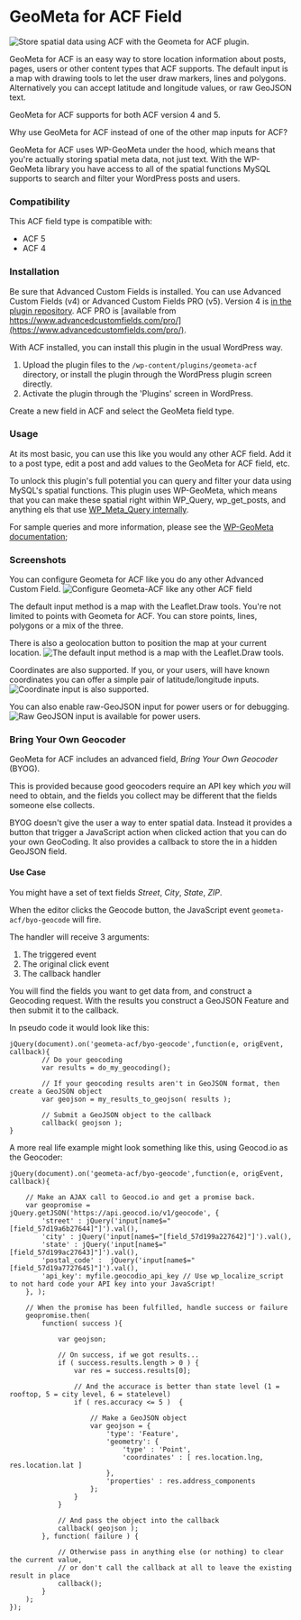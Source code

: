 # GeoMeta for ACF Field
![Store spatial data using ACF with the Geometa for ACF plugin.](assets/banner-1544x500.png)

GeoMeta for ACF is an easy way to store location information about posts, pages,
users or other content types that ACF supports. The default input is a map
with drawing tools to let the user draw markers, lines and polygons.
Alternatively you can accept latitude and longitude values, or raw GeoJSON
text.

GeoMeta for ACF supports for both ACF version 4  and 5.

Why use GeoMeta for ACF instead of one of the other map inputs for ACF? 

GeoMeta for ACF uses WP-GeoMeta under the hood, which means that you're
actually storing spatial meta data, not just text. With the WP-GeoMeta library
you have access to all of the spatial functions MySQL supports to search and
filter your WordPress posts and users. 

### Compatibility

This ACF field type is compatible with:
* ACF 5
* ACF 4

### Installation

Be sure that Advanced Custom Fields is installed. You can use Advanced Custom
Fields (v4) or Advanced Custom Fields PRO (v5). Version 4 is [in the
plugin repository](https://wordpress.org/plugins/advanced-custom-fields/). ACF
PRO is [available from
https://www.advancedcustomfields.com/pro/](https://www.advancedcustomfields.com/pro/).

With ACF installed, you can install this plugin in the usual WordPress way.

1. Upload the plugin files to the `/wp-content/plugins/geometa-acf` directory,
	or install the plugin through the WordPress plugin screen directly.
2. Activate the plugin through the 'Plugins' screen in WordPress.

Create a new field in ACF and select the GeoMeta field type.

### Usage

At its most basic, you can use this like you would any other ACF field. Add it to a post type, edit a post and add values to the GeoMeta for ACF field, etc.

To unlock this plugin's full potential you can query and filter your data using MySQL's spatial functions. This plugin uses WP-GeoMeta, which means that you can make these spatial right within WP_Query, wp_get_posts, and anything els that use [WP_Meta_Query internally](https://codex.wordpress.org/Class_Reference/WP_Meta_Query). 

For sample queries and more information, please see the [WP-GeoMeta
documentation](https://github.com/cimburadotcom/wp-geometa);

### Screenshots

You can configure Geometa for ACF like you do any other Advanced Custom Field.
![Configure Geometa-ACF like any other ACF field](assets/screenshot-1.png)

The default input method is a map with the Leaflet.Draw tools. You're not limited to points
with Geometa for ACF. You can store points, lines, polygons or a mix of the three.

There is also a geolocation button to position the map at your current location.
![The default input method is a map with the Leaflet.Draw tools.](assets/screenshot-2.png)

Coordinates are also supported. If you, or your users, will have known coordinates you can offer
a simple pair of latitude/longitude inputs.
![Coordinate input is also supported.](assets/screenshot-3.png)

You can also enable raw-GeoJSON input for power users or for debugging. 
![Raw GeoJSON input is available for power users.](assets/screenshot-4.png)






### Bring Your Own Geocoder

GeoMeta for ACF includes an advanced field, *Bring Your Own Geocoder* (BYOG). 

This is provided because good geocoders require an API key which *you* will need to obtain, and the fields you 
collect may be different that the fields someone else collects.

BYOG doesn't give the user a way to enter spatial data. Instead it provides a button that trigger a JavaScript 
action when clicked action that you can do your own GeoCoding. It also provides a callback to store the in a 
hidden GeoJSON field. 

#### Use Case

You might have a set of text fields *Street*, *City*, *State*, *ZIP*. 

When the editor clicks the Geocode button, the JavaScript event `geometa-acf/byo-geocode` will fire. 

The handler will receive 3 arguments: 
 1. The triggered event
 2. The original click event
 3. The callback handler

You will find the fields you want to get data from, and construct a Geocoding request. With the results
you construct a GeoJSON Feature and then submit it to the callback. 


In pseudo code it would look like this:
```
jQuery(document).on('geometa-acf/byo-geocode',function(e, origEvent, callback){
		// Do your geocoding
		var results = do_my_geocoding();

		// If your geocoding results aren't in GeoJSON format, then create a GeoJSON object
		var geojson = my_results_to_geojson( results );

		// Submit a GeoJSON object to the callback
		callback( geojson );
}
```


A more real life example might look something like this, using Geocod.io as the Geocoder:

```
jQuery(document).on('geometa-acf/byo-geocode',function(e, origEvent, callback){

	// Make an AJAX call to Geocod.io and get a promise back.
 	var geopromise = jQuery.getJSON('https://api.geocod.io/v1/geocode', {
		'street' : jQuery('input[name$="[field_57d19a6b27644]"]').val(),
		'city' : jQuery('input[name$="[field_57d199a227642]"]').val(),
		'state' : jQuery('input[name$="[field_57d199ac27643]"]').val(),
		'postal_code' :  jQuery('input[name$="[field_57d19a7727645]"]').val(),
 		'api_key': myfile.geocodio_api_key // Use wp_localize_script to not hard code your API key into your JavaScript!
 	}, );

	// When the promise has been fulfilled, handle success or failure
	geopromise.then(
		function( success ){

			var geojson;

			// On success, if we got results...
			if ( success.results.length > 0 ) {
				var res = success.results[0];

				// And the accurace is better than state level (1 = rooftop, 5 = city level, 6 = statelevel)
				if ( res.accuracy <= 5 )  {

					// Make a GeoJSON object
					var geojson = {
						'type': 'Feature',
						'geometry': {
							'type' : 'Point',
							'coordinates' : [ res.location.lng, res.location.lat ]
						},
						'properties' : res.address_components
					};
				}
			}

			// And pass the object into the callback
			callback( geojson );
		}, function( failure ) {

			// Otherwise pass in anything else (or nothing) to clear the current value,
			// or don't call the callback at all to leave the existing result in place
			callback();
		}
	);
});
```
